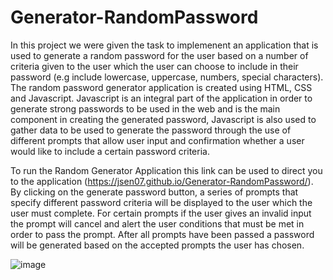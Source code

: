 # Generator-RandomPassword

In this project we were given the task to implemenent an application that is used to generate a random password for the user based on a number of criteria given to the user which the user can choose to include in their password (e.g include lowercase, uppercase, numbers, special characters). The random password generator application is created using HTML, CSS and Javascript. Javascript is an integral part of the application in order to generate strong passwords to be used in the web and is the main component in creating the generated password, Javascript is also used to gather data to be used to generate the password through the use of different prompts that allow user input and confirmation whether a user would like to include a certain password criteria.

To run the Random Generator Application this link can be used to direct you to the application (https://jsen07.github.io/Generator-RandomPassword/). By clicking on the generate password button, a series of prompts that specify different password criteria will be displayed to the user which the user must complete. For certain prompts if the user gives an invalid input the prompt will cancel and alert the user conditions that must be met in order to pass the prompt. After all prompts have been passed a password will be generated based on the accepted prompts the user has chosen. 


![image](https://user-images.githubusercontent.com/56829664/219488852-7f97ad52-2357-4dfd-b174-19d37203a64a.png)
